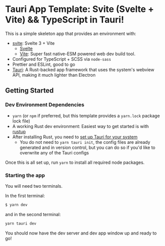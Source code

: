# Tauri App Template: Svite (Svelte + Vite) && TypeScript in Tauri!

This is a simple skeleton app that provides an environment with:

- [svite](https://github.com/dominikg/svite): Svelte 3 + Vite
  - [Svelte](https://svelte.dev)
  - [Vite](https://github.com/vitejs/vite): Super fast native-ESM powered web dev build tool.
- Configured for TypeScript + SCSS via `node-sass`
- Prettier and ESLint, good to go
- [Tauri](https://tauri.studio): A Rust-backed app framework that uses the system's webview API, making it much lighter than Electron

## Getting Started

### Dev Environment Dependencies

- `yarn` (or `npm` if preferred, but this template provides a `yarn.lock` package lock file)
- A working Rust dev environment: Easiest way to get started is with [rustup](https://rustup.rs)
- After installing Rust, you need to [set up Tauri for your system](https://tauri.studio/en/docs/getting-started/intro)
  - You do not need to `yarn tauri init`, the config files are already generated and in version control, but you can do so if you'd like to overwrite any of the Tauri configs

Once this is all set up, run `yarn` to install all required node packages.

### Starting the app

You will need two terminals.

In the first terminal:

```bash
$ yarn dev
```

and in the second terminal:

```bash
yarn tauri dev
```

You should now have the dev server and dev app window up and ready to go!
